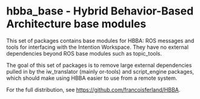 hbba_base - Hybrid Behavior-Based Architecture base modules
===========================================================

This set of packages contains base modules for HBBA: ROS messages and tools for
interfacing with the Intention Workspace.
They have no external dependencies beyond ROS base modules such as topic_tools.

The goal of this set of packages is to remove large external dependencies pulled
in by the iw_translator (mainly or-tools) and script_engine packages, which
should make using HBBA easier to use from a remote system.

For the full distribution, see https://github.com/francoisferland/HBBA.

